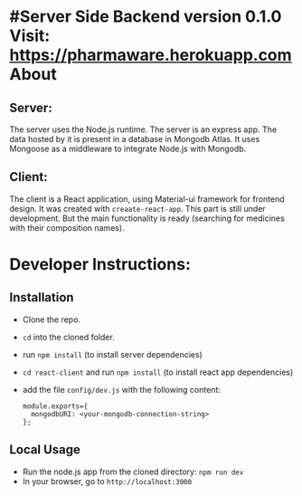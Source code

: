 #Server Side Backend version 0.1.0
Visit: https://pharmaware.herokuapp.com
About
=====
Server:
------
The server uses the Node.js runtime. The server is an express app. The data hosted by it is present in a database in Mongodb Atlas. It uses Mongoose as a middleware to integrate Node.js with Mongodb.

Client:
-------
The client is a React application, using Material-ui framework for frontend design. It was created with ``creaate-react-app``. This part is still under development. But the main functionality is ready (searching for medicines with their composition names).

Developer Instructions:
===================

Installation
------------

- Clone the repo.
- ``cd`` into the cloned folder.
- run ``npm install`` (to install server dependencies)
- ``cd react-client`` and run ``npm install`` (to install react app dependencies)  
- add the file ``config/dev.js`` with the following content:      
      
      module.exports={ 
        mongodbURI: <your-mongodb-connection-string>
      };

Local Usage
-----
- Run the node.js app from the cloned directory:
  ``npm run dev``
- In your browser, go to ``http://localhost:3000``
